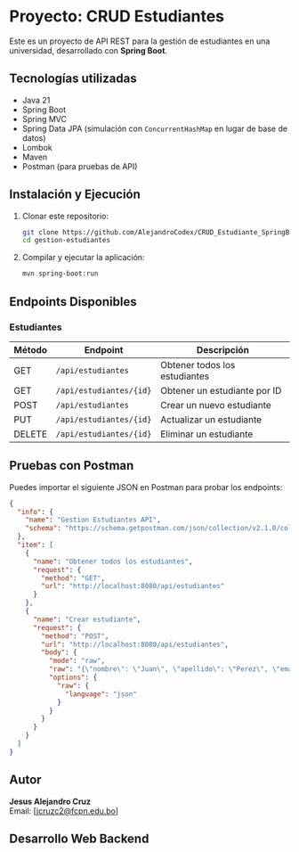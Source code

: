 # Proyecto: CRUD Estudiantes

Este es un proyecto de API REST para la gestión de estudiantes en una universidad, desarrollado con **Spring Boot**.

## Tecnologías utilizadas
- Java 21
- Spring Boot
- Spring MVC
- Spring Data JPA (simulación con `ConcurrentHashMap` en lugar de base de datos)
- Lombok
- Maven
- Postman (para pruebas de API)

## Instalación y Ejecución
1. Clonar este repositorio:
   ```bash
   git clone https://github.com/AlejandroCodex/CRUD_Estudiante_SpringBoot.git
   cd gestion-estudiantes
   ```
2. Compilar y ejecutar la aplicación:
   ```bash
   mvn spring-boot:run
   ```

## Endpoints Disponibles

### Estudiantes
| Método | Endpoint | Descripción |
|--------|---------|-------------|
| GET | `/api/estudiantes` | Obtener todos los estudiantes |
| GET | `/api/estudiantes/{id}` | Obtener un estudiante por ID |
| POST | `/api/estudiantes` | Crear un nuevo estudiante |
| PUT | `/api/estudiantes/{id}` | Actualizar un estudiante |
| DELETE | `/api/estudiantes/{id}` | Eliminar un estudiante |

## Pruebas con Postman
Puedes importar el siguiente JSON en Postman para probar los endpoints:
```json
{
  "info": {
    "name": "Gestion Estudiantes API",
    "schema": "https://schema.getpostman.com/json/collection/v2.1.0/collection.json"
  },
  "item": [
    {
      "name": "Obtener todos los estudiantes",
      "request": {
        "method": "GET",
        "url": "http://localhost:8080/api/estudiantes"
      }
    },
    {
      "name": "Crear estudiante",
      "request": {
        "method": "POST",
        "url": "http://localhost:8080/api/estudiantes",
        "body": {
          "mode": "raw",
          "raw": "{\"nombre\": \"Juan\", \"apellido\": \"Perez\", \"email\": \"juan.perez@example.com\", \"fechaNacimiento\": \"2000-05-15\", \"numeroInscripcion\": \"5001\"}",
          "options": {
            "raw": {
              "language": "json"
            }
          }
        }
      }
    }
  ]
}
```

## Autor
**Jesus Alejandro Cruz**  
Email: [jcruzc2@fcpn.edu.bo]

## Desarrollo Web Backend